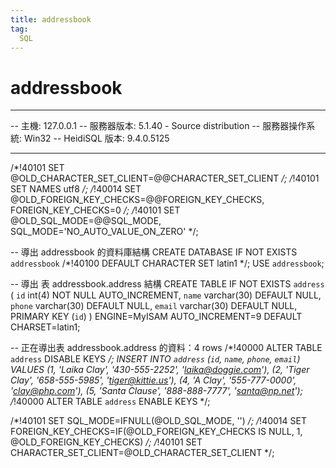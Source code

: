 ```yaml
---
title: addressbook
tag:
  SQL
---
```


# addressbook

-- --------------------------------------------------------
-- 主機:                           127.0.0.1
-- 服務器版本:                        5.1.40 - Source distribution
-- 服務器操作系統:                      Win32
-- HeidiSQL 版本:                  9.4.0.5125
-- --------------------------------------------------------

/*!40101 SET @OLD_CHARACTER_SET_CLIENT=@@CHARACTER_SET_CLIENT */;
/*!40101 SET NAMES utf8 */;
/*!40014 SET @OLD_FOREIGN_KEY_CHECKS=@@FOREIGN_KEY_CHECKS, FOREIGN_KEY_CHECKS=0 */;
/*!40101 SET @OLD_SQL_MODE=@@SQL_MODE, SQL_MODE='NO_AUTO_VALUE_ON_ZERO' */;


-- 導出 addressbook 的資料庫結構
CREATE DATABASE IF NOT EXISTS `addressbook` /*!40100 DEFAULT CHARACTER SET latin1 */;
USE `addressbook`;

-- 導出  表 addressbook.address 結構
CREATE TABLE IF NOT EXISTS `address` (
  `id` int(4) NOT NULL AUTO_INCREMENT,
  `name` varchar(30) DEFAULT NULL,
  `phone` varchar(30) DEFAULT NULL,
  `email` varchar(30) DEFAULT NULL,
  PRIMARY KEY (`id`)
) ENGINE=MyISAM AUTO_INCREMENT=9 DEFAULT CHARSET=latin1;

-- 正在導出表  addressbook.address 的資料：4 rows
/*!40000 ALTER TABLE `address` DISABLE KEYS */;
INSERT INTO `address` (`id`, `name`, `phone`, `email`) VALUES
	(1, 'Laika Clay', '430-555-2252', 'laika@doggie.com'),
	(2, 'Tiger Clay', '658-555-5985', 'tiger@kittie.us'),
	(4, 'A Clay', '555-777-0000', 'clay@php.com'),
	(5, 'Santa Clause', '888-888-7777', 'santa@np.net');
/*!40000 ALTER TABLE `address` ENABLE KEYS */;

/*!40101 SET SQL_MODE=IFNULL(@OLD_SQL_MODE, '') */;
/*!40014 SET FOREIGN_KEY_CHECKS=IF(@OLD_FOREIGN_KEY_CHECKS IS NULL, 1, @OLD_FOREIGN_KEY_CHECKS) */;
/*!40101 SET CHARACTER_SET_CLIENT=@OLD_CHARACTER_SET_CLIENT */;
```